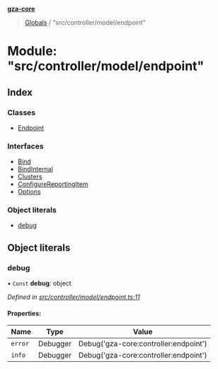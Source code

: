 **[gza-core](../README.md)**

> [Globals](../README.md) / "src/controller/model/endpoint"

# Module: "src/controller/model/endpoint"

## Index

### Classes

* [Endpoint](../classes/_src_controller_model_endpoint_.endpoint.md)

### Interfaces

* [Bind](../interfaces/_src_controller_model_endpoint_.bind.md)
* [BindInternal](../interfaces/_src_controller_model_endpoint_.bindinternal.md)
* [Clusters](../interfaces/_src_controller_model_endpoint_.clusters.md)
* [ConfigureReportingItem](../interfaces/_src_controller_model_endpoint_.configurereportingitem.md)
* [Options](../interfaces/_src_controller_model_endpoint_.options.md)

### Object literals

* [debug](_src_controller_model_endpoint_.md#debug)

## Object literals

### debug

▪ `Const` **debug**: object

*Defined in [src/controller/model/endpoint.ts:11](https://github.com/GrandeurSmart/gza-core/blob/master/src/src/controller/model/endpoint.ts#L11)*

#### Properties:

Name | Type | Value |
------ | ------ | ------ |
`error` | Debugger | Debug('gza-core:controller:endpoint') |
`info` | Debugger | Debug('gza-core:controller:endpoint') |
